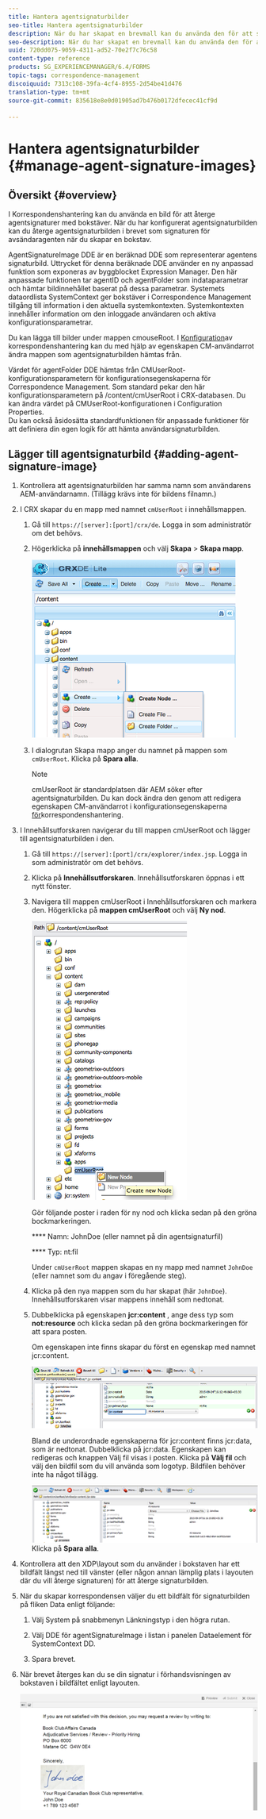 ```yaml
---
title: Hantera agentsignaturbilder
seo-title: Hantera agentsignaturbilder
description: När du har skapat en brevmall kan du använda den för att skapa korrespondens i AEM Forms genom att hantera data, innehåll och bilagor.
seo-description: När du har skapat en brevmall kan du använda den för att skapa korrespondens i AEM Forms genom att hantera data, innehåll och bilagor.
uuid: 720dd075-9059-4311-ad52-70e2f7c76c58
content-type: reference
products: SG_EXPERIENCEMANAGER/6.4/FORMS
topic-tags: correspondence-management
discoiquuid: 7313c108-39fa-4cf4-8955-2d54be41d476
translation-type: tm+mt
source-git-commit: 835618e8e0d01905ad7b476b0172dfecec41cf9d

---
```



# Hantera agentsignaturbilder {#manage-agent-signature-images}

## Översikt {#overview}

I Korrespondenshantering kan du använda en bild för att återge agentsignaturer med bokstäver. När du har konfigurerat agentsignaturbilden kan du återge agentsignaturbilden i brevet som signaturen för avsändaragenten när du skapar en bokstav.

AgentSignatureImage DDE är en beräknad DDE som representerar agentens signaturbild. Uttrycket för denna beräknade DDE använder en ny anpassad funktion som exponeras av byggblocket Expression Manager. Den här anpassade funktionen tar agentID och agentFolder som indataparametrar och hämtar bildinnehållet baserat på dessa parametrar. Systemets dataordlista SystemContext ger bokstäver i Correspondence Management tillgång till information i den aktuella systemkontexten. Systemkontexten innehåller information om den inloggade användaren och aktiva konfigurationsparametrar.

Du kan lägga till bilder under mappen cmouseRoot. I [Konfiguration](/help/forms/using/cm-configuration-properties.md)av korrespondenshantering kan du med hjälp av egenskapen CM-användarrot ändra mappen som agentsignaturbilden hämtas från.

Värdet för agentFolder DDE hämtas från CMUserRoot-konfigurationsparametern för konfigurationsegenskaperna för Correspondence Management. Som standard pekar den här konfigurationsparametern på /content/cmUserRoot i CRX-databasen. Du kan ändra värdet på CMUserRoot-konfigurationen i Configuration Properties.\
Du kan också åsidosätta standardfunktionen för anpassade funktioner för att definiera din egen logik för att hämta användarsignaturbilden.

## Lägger till agentsignaturbild {#adding-agent-signature-image}

1. Kontrollera att agentsignaturbilden har samma namn som användarens AEM-användarnamn. (Tillägg krävs inte för bildens filnamn.)
1. I CRX skapar du en mapp med namnet `cmUserRoot` i innehållsmappen.

   1. Gå till `https://[server]:[port]/crx/de`. Logga in som administratör om det behövs.

   1. Högerklicka på **innehållsmappen** och välj **Skapa** > **Skapa mapp**.

      ![Skapa mapp](assets/1_createnode_cmuserroot.png)

   1. I dialogrutan Skapa mapp anger du namnet på mappen som `cmUserRoot`. Klicka på **Spara alla**.

      >[!NOTE]
      >
      >cmUserRoot är standardplatsen där AEM söker efter agentsignaturbilden. Du kan dock ändra den genom att redigera egenskapen CM-användarrot i konfigurationsegenskaperna [för](/help/forms/using/cm-configuration-properties.md)korrespondenshantering.

1. I Innehållsutforskaren navigerar du till mappen cmUserRoot och lägger till agentsignaturbilden i den.

   1. Gå till `https://[server]:[port]/crx/explorer/index.jsp`. Logga in som administratör om det behövs.
   1. Klicka på **Innehållsutforskaren**. Innehållsutforskaren öppnas i ett nytt fönster.
   1. Navigera till mappen cmUserRoot i Innehållsutforskaren och markera den. Högerklicka på **mappen cmUserRoot** och välj **Ny nod**.

      ![Ny nod i cmUserRoot](assets/2_cmuserroot_newnode.png)

      Gör följande poster i raden för ny nod och klicka sedan på den gröna bockmarkeringen.

      **** Namn: JohnDoe (eller namnet på din agentsignaturfil)

      **** Typ: nt:fil

      Under `cmUserRoot` mappen skapas en ny mapp med namnet `JohnDoe` (eller namnet som du angav i föregående steg).

   1. Klicka på den nya mappen som du har skapat (här `JohnDoe`). Innehållsutforskaren visar mappens innehåll som nedtonat.

   1. Dubbelklicka på egenskapen **jcr:content** , ange dess typ som **not:resource** och klicka sedan på den gröna bockmarkeringen för att spara posten.

      Om egenskapen inte finns skapar du först en egenskap med namnet jcr:content.

      ![jcr:egenskapen content](assets/3_jcrcontentntresource.png)

      Bland de underordnade egenskaperna för jcr:content finns jcr:data, som är nedtonat. Dubbelklicka på jcr:data. Egenskapen kan redigeras och knappen Välj fil visas i posten. Klicka på **Välj fil** och välj den bildfil som du vill använda som logotyp. Bildfilen behöver inte ha något tillägg.

      ![JCR-data](assets/5_jcrdata.png)
   Klicka på **Spara alla**.

1. Kontrollera att den XDP\layout som du använder i bokstaven har ett bildfält längst ned till vänster (eller någon annan lämplig plats i layouten där du vill återge signaturen) för att återge signaturbilden.
1. När du skapar korrespondensen väljer du ett bildfält för signaturbilden på fliken Data enligt följande:

   1. Välj System på snabbmenyn Länkningstyp i den högra rutan.

   1. Välj DDE för agentSignatureImage i listan i panelen Dataelement för SystemContext DD.

   1. Spara brevet.

1. När brevet återges kan du se din signatur i förhandsvisningen av bokstaven i bildfältet enligt layouten.

   ![Agentsignaturbild i brevet](assets/letterwithsignature.png)

